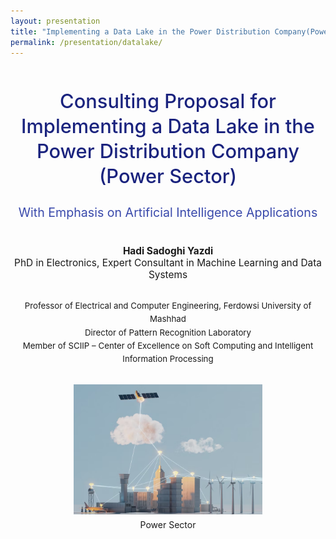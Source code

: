 ```yaml
---
layout: presentation
title: "Implementing a Data Lake in the Power Distribution Company(Power Sector)"
permalink: /presentation/datalake/
---
```


  <!-- Slide 1 -->
<section>

<div style="text-align:center; margin-top:50px;">

<h1 style="font-size:2.2em; color:#1a237e; font-weight:500; line-height:1.3;">
Consulting Proposal for Implementing a Data Lake in the Power Distribution Company (Power Sector)
</h1>

<h2 style="font-size:1.4em; color:#3949ab; font-weight:400; margin-top:10px;">
With Emphasis on Artificial Intelligence Applications
</h2>

<p style="font-size:1.1em; margin-top:40px;">
<b>Hadi Sadoghi Yazdi</b><br>
PhD in Electronics, Expert Consultant in Machine Learning and Data Systems
</p>

<p style="font-size:0.95em; margin-top:30px; line-height:1.6;">
Professor of Electrical and Computer Engineering, Ferdowsi University of Mashhad <br>
Director of Pattern Recognition Laboratory <br>
Member of SCIIP – Center of Excellence on Soft Computing and Intelligent Information Processing
</p>

</div>

<div style="display: flex; justify-content: center; align-items: center; margin-top: 30px;">
  <img src="/assets/Presentationimages/DataLake/integrate_Data1.png"
       alt="DataLake"
       style="max-width: 60%; height: auto; object-fit: contain;">
</div>
<div class="caption" style="text-align: center; margin-top: 8px;">
  Power Sector
</div>

</section>




  <!-- Slide 2 -->

